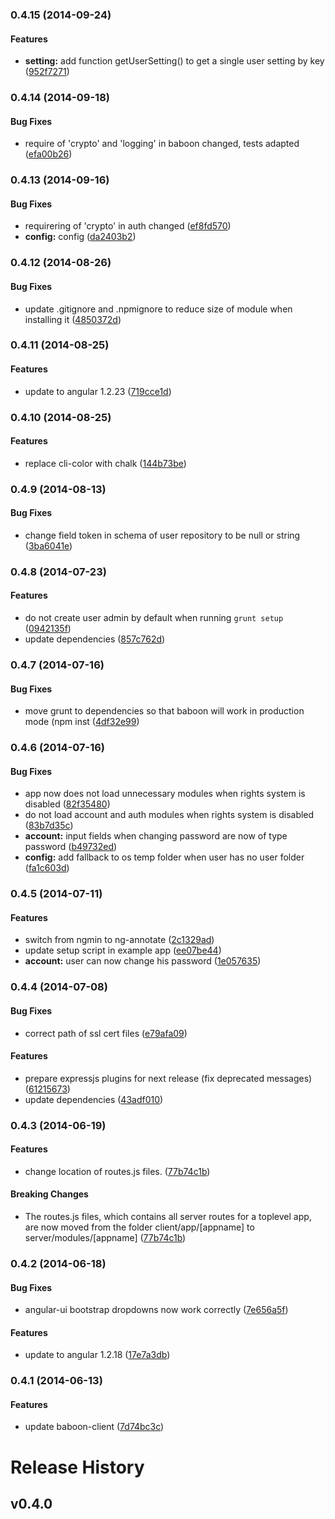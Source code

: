 <a name="0.4.15"></a>
### 0.4.15 (2014-09-24)


#### Features

* **setting:** add function getUserSetting() to get a single user setting by key ([952f7271](https://github.com/litixsoft/baboon/commit/952f7271c6c62dfba3f181a501c664fb24375af2))


<a name="0.4.14"></a>
### 0.4.14 (2014-09-18)


#### Bug Fixes

* require of 'crypto' and 'logging' in baboon changed, tests adapted ([efa00b26](https://github.com/litixsoft/baboon/commit/efa00b2682ee30ddfecd9672a27e4d1e86d40e9a))


<a name="0.4.13"></a>
### 0.4.13 (2014-09-16)


#### Bug Fixes

* requirering of 'crypto' in auth changed ([ef8fd570](https://github.com/litixsoft/baboon/commit/ef8fd5707335ef2fe8169a6f728a524c5be4a0a3))
* **config:** config ([da2403b2](https://github.com/litixsoft/baboon/commit/da2403b2d3eafed06e22f7ef069a8a0e7d587312))


<a name="0.4.12"></a>
### 0.4.12 (2014-08-26)


#### Bug Fixes

* update .gitignore and .npmignore to reduce size of module when installing it ([4850372d](https://github.com/litixsoft/baboon/commit/4850372d16c74a65bd5439e1d1006366d0609486))


<a name="0.4.11"></a>
### 0.4.11 (2014-08-25)


#### Features

* update to angular 1.2.23 ([719cce1d](https://github.com/litixsoft/baboon/commit/719cce1d2c1169278a999e4c74b23984541d0e79))


<a name="0.4.10"></a>
### 0.4.10 (2014-08-25)


#### Features

* replace cli-color with chalk ([144b73be](https://github.com/litixsoft/baboon/commit/144b73be19f77a92da43f7b5f06330f6cc8bbb9f))


<a name="0.4.9"></a>
### 0.4.9 (2014-08-13)


#### Bug Fixes

* change field token in schema of user repository to be null or string ([3ba6041e](https://github.com/litixsoft/baboon/commit/3ba6041e4a956a02ad8d4f9c806ce791dc79dcc7))


<a name="0.4.8"></a>
### 0.4.8 (2014-07-23)


#### Features

* do not create user admin by default when running `grunt setup` ([0942135f](https://github.com/litixsoft/baboon/commit/0942135fa121f3f469ab8513d6a4656131f11c22))
* update dependencies ([857c762d](https://github.com/litixsoft/baboon/commit/857c762d7cbc020f3245690cfa4e9aa16eb9e2a4))


<a name="0.4.7"></a>
### 0.4.7 (2014-07-16)


#### Bug Fixes

* move grunt to dependencies so that baboon will work in production mode (npm inst ([4df32e99](https://github.com/litixsoft/baboon/commit/4df32e99e581b5d0461533b2665c35b1c46dbe18))


<a name="0.4.6"></a>
### 0.4.6 (2014-07-16)


#### Bug Fixes

* app now does not load unnecessary modules when rights system is disabled ([82f35480](https://github.com/litixsoft/baboon/commit/82f35480c93c29d181d0ebe0b367bb58c01a7078))
* do not load account and auth modules when rights system is disabled ([83b7d35c](https://github.com/litixsoft/baboon/commit/83b7d35cace47606c2bd0f8b39f32df9a91690ba))
* **account:** input fields when changing password are now of type password ([b49732ed](https://github.com/litixsoft/baboon/commit/b49732ed9ab0cc28bb3b42f8f3dbb7a4d63fa31b))
* **config:** add fallback to os temp folder when user has no user folder ([fa1c603d](https://github.com/litixsoft/baboon/commit/fa1c603d94adec1a94146f872f0971e840346806))


<a name="0.4.5"></a>
### 0.4.5 (2014-07-11)


#### Features

* switch from ngmin to ng-annotate ([2c1329ad](https://github.com/litixsoft/baboon/commit/2c1329ad17a077a6975595a6c6f379445567010e))
* update setup script in example app ([ee07be44](https://github.com/litixsoft/baboon/commit/ee07be440126112f3ad48a0beb45834cdd2d29b1))
* **account:** user can now change his password ([1e057635](https://github.com/litixsoft/baboon/commit/1e057635bc82ee059e35670e29eb588a97549d5a))


<a name="0.4.4"></a>
### 0.4.4 (2014-07-08)


#### Bug Fixes

* correct path of ssl cert files ([e79afa09](https://github.com/litixsoft/baboon/commit/e79afa0924ec7c417f601dd777fb81dde8c988c5))


#### Features

* prepare expressjs plugins for next release (fix deprecated messages) ([61215673](https://github.com/litixsoft/baboon/commit/61215673425cc5ea86e441cdcbd0c08c95da0792))
* update dependencies ([43adf010](https://github.com/litixsoft/baboon/commit/43adf0104b8f1b13a1ddc9868b66e4d029db9bea))


<a name="0.4.3"></a>
### 0.4.3 (2014-06-19)


#### Features

* change location of routes.js files. ([77b74c1b](https://github.com/litixsoft/baboon/commit/77b74c1b94b52eae759b5c0aac75709767a2cf08))


#### Breaking Changes

* The routes.js files, which contains all server routes for a toplevel app, are now moved from the folder client/app/[appname] to server/modules/[appname]
 ([77b74c1b](https://github.com/litixsoft/baboon/commit/77b74c1b94b52eae759b5c0aac75709767a2cf08))


<a name="0.4.2"></a>
### 0.4.2 (2014-06-18)


#### Bug Fixes

* angular-ui bootstrap dropdowns now work correctly ([7e656a5f](https://github.com/litixsoft/baboon/commit/7e656a5f673a53ac28e5e432dc94a57d048d7586))


#### Features

* update to angular 1.2.18 ([17e7a3db](https://github.com/litixsoft/baboon/commit/17e7a3dbdd2f2ec361c200483d8b5a3e36a96786))


<a name="0.4.1"></a>
### 0.4.1 (2014-06-13)


#### Features

* update baboon-client ([7d74bc3c](https://github.com/litixsoft/baboon/commit/7d74bc3c2aca082c27f05265be9baaa08005ea21))


# Release History
## v0.4.0
